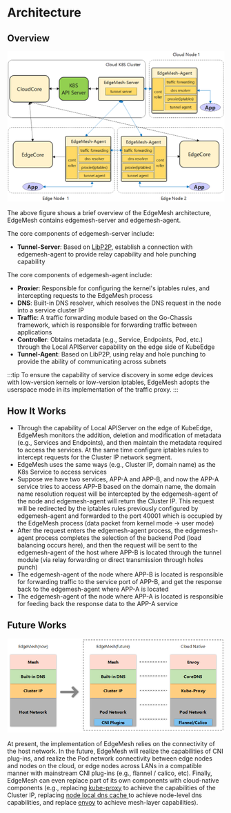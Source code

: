 # Architecture

## Overview

![edgemesh-architecture](../.vuepress/public/images/advanced/em-arch.png)

The above figure shows a brief overview of the EdgeMesh architecture, EdgeMesh contains edgemesh-server and edgemesh-agent.

The core components of edgemesh-server include:

- **Tunnel-Server**: Based on [LibP2P](https://github.com/libp2p/go-libp2p), establish a connection with edgemesh-agent to provide relay capability and hole punching capability

The core components of edgemesh-agent include:

- **Proxier**: Responsible for configuring the kernel's iptables rules, and intercepting requests to the EdgeMesh process
- **DNS**: Built-in DNS resolver, which resolves the DNS request in the node into a service cluster IP
- **Traffic**: A traffic forwarding module based on the Go-Chassis framework, which is responsible for forwarding traffic between applications
- **Controller**: Obtains metadata (e.g., Service, Endpoints, Pod, etc.) through the Local APIServer capability on the edge side of KubeEdge
- **Tunnel-Agent**: Based on LibP2P, using relay and hole punching to provide the ability of communicating across subnets

:::tip
To ensure the capability of service discovery in some edge devices with low-version kernels or low-version iptables, EdgeMesh adopts the userspace mode in its implementation of the traffic proxy.
:::

## How It Works

- Through the capability of Local APIServer on the edge of KubeEdge, EdgeMesh monitors the addition, deletion and modification of metadata (e.g., Services and Endpoints), and then maintain the metadata required to access the services. At the same time configure iptables rules to intercept requests for the Cluster IP network segment.
- EdgeMesh uses the same ways (e.g., Cluster IP, domain name) as the K8s Service to access services
- Suppose we have two services, APP-A and APP-B, and now the APP-A service tries to access APP-B based on the domain name, the domain name resolution request will be intercepted by the edgemesh-agent of the node and edgemesh-agent will return the Cluster IP. This request will be redirected by the iptables rules previously configured by edgemesh-agent and forwarded to the port 40001 which is occupied by the EdgeMesh process (data packet from kernel mode -> user mode)
- After the request enters the edgemesh-agent process, the edgemesh-agent process completes the selection of the backend Pod (load balancing occurs here), and then the request will be sent to the edgemesh-agent of the host where APP-B is located through the tunnel module (via relay forwarding or direct transmission through holes punch)
- The edgemesh-agent of the node where APP-B is located is responsible for forwarding traffic to the service port of APP-B, and get the response back to the edgemesh-agent where APP-A is located
- The edgemesh-agent of the node where APP-A is located is responsible for feeding back the response data to the APP-A service

## Future Works

![edgemesh-future-work](../.vuepress/public/images/advanced/future-work.png)

At present, the implementation of EdgeMesh relies on the connectivity of the host network. In the future, EdgeMesh will realize the capabilities of CNI plug-ins, and realize the Pod network connectivity between edge nodes and nodes on the cloud, or edge nodes across LANs in a  compatible manner with mainstream CNI plug-ins (e.g., flannel / calico, etc). Finally, EdgeMesh can even replace part of its own components with cloud-native components (e.g., replacing [kube-proxy](https://kubernetes.io/docs/reference/command-line-tools-reference/kube-proxy/) to achieve the capabilities of the Cluster IP, replacing [node local dns cache ](https://kubernetes.io/docs/tasks/administer-cluster/nodelocaldns/) to achieve node-level dns capabilities, and replace [envoy](https://www.envoyproxy.io/) to achieve mesh-layer capabilities).
